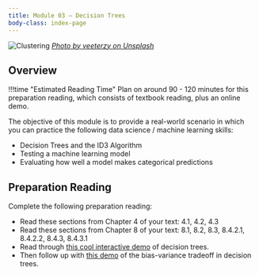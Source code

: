 ```yaml
---
title: Module 03 — Decision Trees
body-class: index-page
---
```


![Clustering]({{URLROOT}}/shared/img/tree.jpg)
*[Photo by veeterzy on Unsplash](https://unsplash.com/photos/sMQiL_2v4vs)*

## Overview

!!!time "Estimated Reading Time"
	Plan on around 90 - 120 minutes for this preparation reading, which consists of textbook reading, plus an online demo.

The objective of this module is to provide a real-world scenario in which you can practice the following data science / machine learning skills:

* Decision Trees and the ID3 Algorithm
* Testing a machine learning model
* Evaluating how well a model makes categorical predictions

## Preparation Reading

Complete the following preparation reading:

* Read these sections from Chapter 4 of your text: 4.1, 4.2, 4.3
* Read these sections from Chapter 8 of your text: 8.1, 8.2, 8.3, 8.4.2.1, 8.4.2.2, 8.4.3, 8.4.3.1
* Read through [this cool interactive demo](http://www.r2d3.us/visual-intro-to-machine-learning-part-1/) of decision trees.
* Then follow up with [this demo](http://www.r2d3.us/visual-intro-to-machine-learning-part-2/) of the bias-variance tradeoff in decision trees.